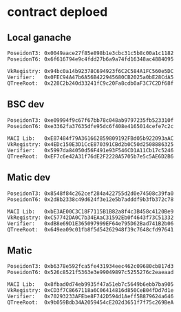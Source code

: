 # contract deploed

## Local ganache

    PoseidonT3: 0x0049aace27f85e898b1e3cbc31c5b8c00a1c1182
    PoseidonT6: 0x6f616794e9c4fdd27b6a9a74fd16348ac4884095

    VkRegistry: 0x94bc0a14b92378C694923f6C2C584A1FC560e5DC
    Verifier:   0x0FEC94A47b6A56B422945680CB2025a0bE28CdA5
    QTreeRoot:  0x228C2b240d33241fC9c20Fa8cdb0aF3C7C2Df68f

## BSC dev

    PoseidonT3: 0xe09994f9c67f67bb78c048ab9797235fb523310f
    PoseidonT6: 0xe3362fa37635dfe95dc6f408e4165014cefe7c2c

    MACI Lib:   0xE87484f79A361662859809192FBd05b922093aAC
    VkRegistry: 0x4EDc150E3D1CcE870391CBd2b0C50d2508886325
    Verifier:   0x5997da84050d56F491e93F546CD1A11Cb17c5246
    QTreeRoot:  0xEF7c6e42A31f76dE2F2228A5705b7e5c5AE6D2B6

## Matic dev

    PoseidonT3: 0x8548f84c262cef284a422755d2d0e74508c39fa0
    PoseidonT6: 0x2d8b2338c49d624f3e12e5b7adddf9b3fb372c78

    MACI Lib:   0xbE3AE00C3C18F7115B1B82a8f4c3B458c4120Be9
    VkRegistry: 0xC57742DA0C7b34EAaC31592Eb0f4643f73C51332
    Verifier:   0xdB8e69D1E365097999EF64e795D62Bad741B2b06
    QTreeRoot:  0x649ea09c01fb8f5d54262948f39c7648cfd97641

## Matic

    PoseidonT3: 0xb6378e592fca5fe431934eec462c09680cb817d3
    PoseidonT6: 0x526c8521f5363e3e99049897c5255276c2eaeaad

    MACI Lib:   0x8fbad0d74eb9935f47a51eb7c5649b6ebb7ba905
    VkRegistry: 0xCD3f7C8667118a6C06414816d850CeB04fDd7d1e
    Verifier:   0x70293233AFEbe8F742D594d1Aeff5B879624a646
    QTreeRoot:  0x9b059Bdb34A2059454cE202d3651f7f75c269BeA
